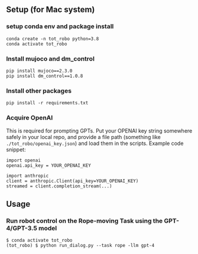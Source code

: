 
## Setup (for Mac system)
### setup conda env and package install
```
conda create -n tot_robo python=3.8 
conda activate tot_robo
```
### Install mujoco and dm_control 
```
pip install mujoco==2.3.0
pip install dm_control==1.0.8 
```

### Install other packages
```
pip install -r requirements.txt
```

### Acquire OpenAI
This is required for prompting GPTs. Put your OPENAI key string somewhere safely in your local repo, and provide a file path (something like `./tot_robo/openai_key.json`) and load them in the scripts. Example code snippet:
```
import openai  
openai.api_key = YOUR_OPENAI_KEY

import anthropic
client = anthropic.Client(api_key=YOUR_OPENAI_KEY)
streamed = client.completion_stream(...)  
```

## Usage 
### Run robot control on the Rope-moving Task using the GPT-4/GPT-3.5 model
```
$ conda activate tot_robo
(tot_robo) $ python run_dialog.py --task rope -llm gpt-4
```
